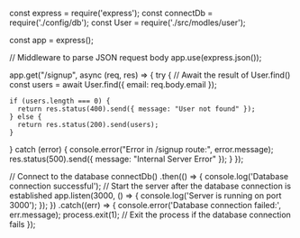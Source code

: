 const express = require('express');
const connectDb = require('./config/db');
const User = require('./src/modles/user');

const app = express();

// Middleware to parse JSON request body
app.use(express.json());

app.get("/signup", async (req, res) => {
  try {
    // Await the result of User.find()
    const users = await User.find({ email: req.body.email });

    if (users.length === 0) {
      return res.status(400).send({ message: "User not found" });
    } else {
      return res.status(200).send(users);
    }
  } catch (error) {
    console.error("Error in /signup route:", error.message);
    res.status(500).send({ message: "Internal Server Error" });
  }
});

// Connect to the database
connectDb()
  .then(() => {
    console.log('Database connection successful');
    // Start the server after the database connection is established
    app.listen(3000, () => {
      console.log('Server is running on port 3000');
    });
  })
  .catch((err) => {
    console.error('Database connection failed:', err.message);
    process.exit(1); // Exit the process if the database connection fails
  });